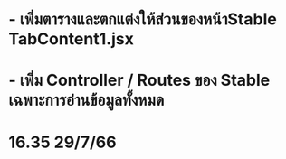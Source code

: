 # - เพิ่มตารางและตกแต่งให้ส่วนของหน้าStable TabContent1.jsx 
# - เพิ่ม Controller / Routes ของ Stable เฉพาะการอ่านข้อมูลทั้งหมด
# 16.35 29/7/66